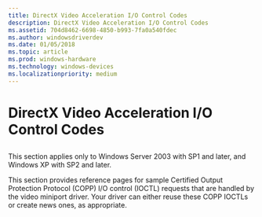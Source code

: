 ```yaml
---
title: DirectX Video Acceleration I/O Control Codes
description: DirectX Video Acceleration I/O Control Codes
ms.assetid: 704d8462-6698-4850-b993-7fa0a540fdec
ms.author: windowsdriverdev
ms.date: 01/05/2018
ms.topic: article
ms.prod: windows-hardware
ms.technology: windows-devices
ms.localizationpriority: medium
---
```


# DirectX Video Acceleration I/O Control Codes


## <span id="ddk_directx_video_acceleration_i_o_control_codes_gg"></span><span id="DDK_DIRECTX_VIDEO_ACCELERATION_I_O_CONTROL_CODES_GG"></span>


This section applies only to Windows Server 2003 with SP1 and later, and Windows XP with SP2 and later.

This section provides reference pages for sample Certified Output Protection Protocol (COPP) I/O control (IOCTL) requests that are handled by the video miniport driver. Your driver can either reuse these COPP IOCTLs or create news ones, as appropriate.

 

 





